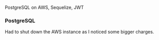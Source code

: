 PostgreSQL on AWS, Sequelize, JWT

### PostgreSQL
Had to shut down the AWS instance as I noticed some bigger charges.